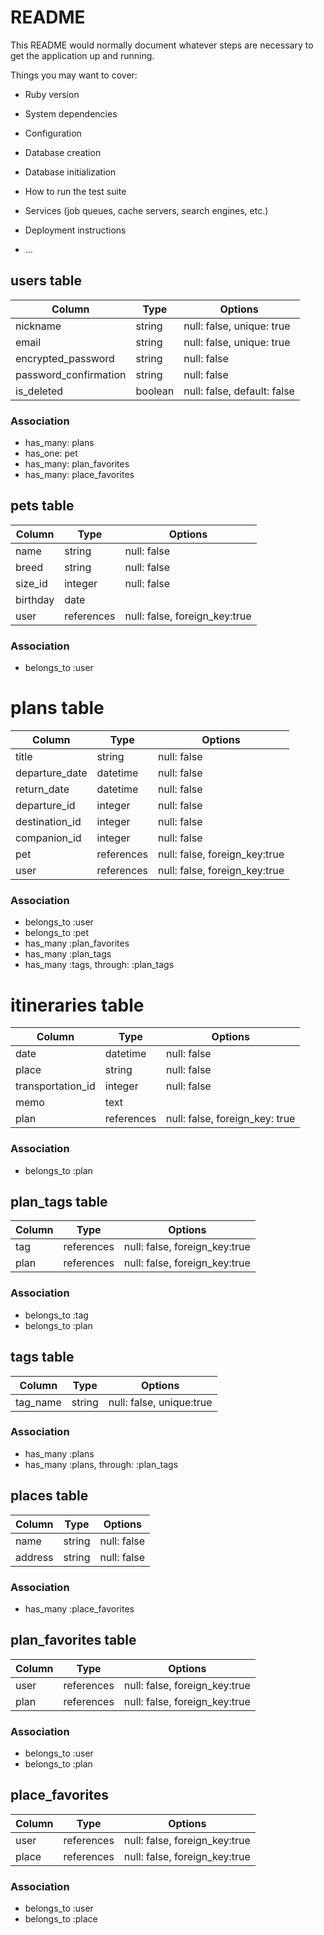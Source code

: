 # README

This README would normally document whatever steps are necessary to get the
application up and running.

Things you may want to cover:

* Ruby version

* System dependencies

* Configuration

* Database creation

* Database initialization

* How to run the test suite

* Services (job queues, cache servers, search engines, etc.)

* Deployment instructions

* ...


## users table
|Column                |Type   |Options                      |
|----------------------|--------|----------------------------|
|nickname              |string  |null: false, unique: true   |
|email                 |string  |null: false, unique: true   |
|encrypted_password    |string  |null: false                 |
|password_confirmation |string  |null: false                 |
|is_deleted            |boolean |null: false, default: false |

### Association
- has_many: plans
- has_one: pet
- has_many: plan_favorites
- has_many: place_favorites

## pets table
|Column                |Type        |Options                        |
|----------------------|------------|-------------------------------|
|name                  |string      |null: false                    |
|breed                 |string      |null: false                    |
|size_id               |integer     |null: false                    |
|birthday              |date        |                               |
|user                  |references  |null: false, foreign_key:true  |

### Association
- belongs_to :user


# plans table
|Column                |Type    |Options                           |
|----------------------|------------|------------------------------|
|title                 |string      |null: false                   |
|departure_date        |datetime    |null: false                   |
|return_date           |datetime    |null: false                   |
|departure_id          |integer     |null: false                   |
|destination_id        |integer     |null: false                   |
|companion_id          |integer     |null: false                   |
|pet                   |references  |null: false, foreign_key:true |
|user                  |references  |null: false, foreign_key:true |

### Association
- belongs_to :user
- belongs_to :pet
- has_many :plan_favorites
- has_many :plan_tags 
- has_many :tags, through: :plan_tags

# itineraries table
|Column                |Type    |Options                           |
|----------------------|------------|------------------------------|
|date                  |datetime    |null: false                   |
|place                 |string      |null: false                   |
|transportation_id     |integer     |null: false                   |
|memo                  |text        |                              |
|plan                  |references  |null: false, foreign_key: true|

### Association
- belongs_to :plan

## plan_tags table 
|Column                |Type    |Options                           |
|----------------------|------------|------------------------------|
|tag                   |references  |null: false, foreign_key:true |
|plan                  |references  |null: false, foreign_key:true |

### Association
- belongs_to :tag
- belongs_to :plan

## tags table 
|Column                |Type    |Options                           |
|----------------------|------------|------------------------------|
|tag_name              |string      |null: false, unique:true |

### Association
- has_many :plans 
- has_many :plans, through: :plan_tags


## places table
|Column                |Type    |Options                           |
|----------------------|------------|------------------------------|
|name                  |string      |null: false                   |
|address               |string      |null: false                   |

### Association
- has_many :place_favorites

## plan_favorites table 
|Column                |Type    |Options                           |
|----------------------|------------|------------------------------|
|user                  |references  |null: false, foreign_key:true |
|plan                  |references  |null: false, foreign_key:true |

### Association
- belongs_to :user
- belongs_to :plan


## place_favorites
|Column                |Type    |Options                           |
|----------------------|------------|------------------------------|
|user                  |references  |null: false, foreign_key:true |
|place                 |references  |null: false, foreign_key:true |

### Association
- belongs_to :user
- belongs_to :place